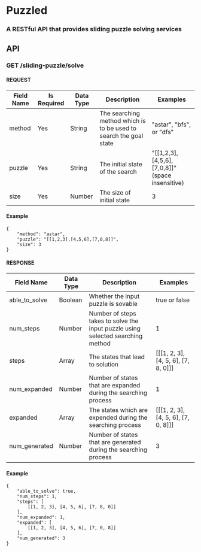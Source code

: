 # Puzzled

### A RESTful API that provides sliding puzzle solving services

## API

### GET /sliding-puzzle/solve

#### REQUEST

| Field Name | Is Required | Data Type | Description | Examples |
|------------|-------------|-----------|-------------------------------------------------------------------|-----------------|
| method | Yes | String | The searching method which is to be used to search the goal state | "astar", "bfs", or "dfs" |
| puzzle | Yes | String | The initial state of the search | "[[1,2,3],[4,5,6],[7,0,8]]" (space insensitive) |
| size | Yes | Number | The size of initial state | 3 |

#### Example

```
{
    "method": "astar",
    "puzzle": "[[1,2,3],[4,5,6],[7,0,8]]",
    "size": 3
}
```

#### RESPONSE

| Field Name | Data Type | Description | Examples |
|------------|-----------|-------------------------------------------------------------------|-----------------|
| able_to_solve | Boolean | Whether the input puzzle is sovable | true or false |
| num_steps | Number | Number of steps takes to solve the input puzzle using selected searching method | 1 |
| steps | Array | The states that lead to solution | [[[1, 2, 3], [4, 5, 6], [7, 8, 0]]] |
| num_expanded | Number | Number of states that are expanded during the searching process | 1 |
| expanded | Array | The states which are expended during the searching process |  [[[1, 2, 3], [4, 5, 6], [7, 0, 8]]] |
| num_generated | Number | Number of states that are generated during the searching process | 3 |

#### Example

```
{
    "able_to_solve": true,
    "num_steps": 1,
    "steps": [
        [[1, 2, 3], [4, 5, 6], [7, 8, 0]]
    ],
    "num_expanded": 1,
    "expanded": [
        [[1, 2, 3], [4, 5, 6], [7, 0, 8]]
    ],
    "num_generated": 3
}
```
